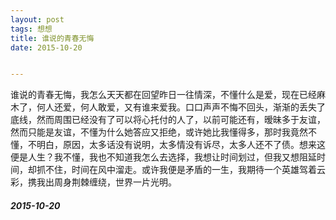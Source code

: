 ```yaml
---
layout: post
tags: 想想 
title: 谁说的青春无悔 
date: 2015-10-20


---
```

谁说的青春无悔，我怎么天天都在回望昨日一往情深，不懂什么是爱，现在已经麻木了，何人还爱，何人敢爱，又有谁来爱我。口口声声不悔不回头，渐渐的丢失了底线，<!-- more -->然而周围已经没有了可以将心托付的人了，以前可能还有，暧昧多于友谊，然而只能是友谊，不懂为什么她答应又拒绝，或许她比我懂得多，那时我竟然不懂，不明白，原因，太多话没有说明，太多情没有诉尽，太多人还不了债。想来这便是人生？我不懂，我也不知道我怎么去选择，我想让时间划过，但我又想阻延时间，却抓不住，时间在风中溜走。或许我便是矛盾的一生，我期待一个英雄驾着云彩，携我出周身荆棘缠绕，世界一片光明。

##### 2015-10-20